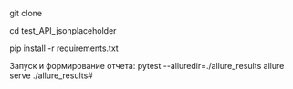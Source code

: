 git clone

cd test_API_jsonplaceholder

pip install -r requirements.txt

Запуск и формирование отчета:
pytest --alluredir=./allure_results
allure serve ./allure_results#
 
 
